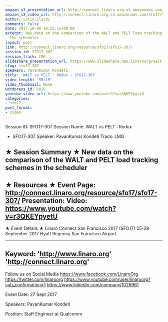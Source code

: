 ```yaml
---
amazon_s3_presentation_url: http://connect.linaro.org.s3.amazonaws.com/sfo17/Presentations/SFO17-307%20WALT%20vs%20PELT.pdf
amazon_s3_video_url: http://connect.linaro.org.s3.amazonaws.com/sfo17/Videos/SFO17-307%20-%20WALT%20vs%20PELT%20%20%20Redux.mp4
author: celia.ilardi
comments: false
date: 2017-10-06 16:55:11+00:00
excerpt: New data on the comparison of the WALT and PELT load tracking schemes in
  the scheduler
layout: post
link: http://connect.linaro.org/resource/sfo17/sfo17-307/
session_id: SFO17-307
session_track: LMG
slideshare_presentation_url: https://www.slideshare.net/linaroorg/walt-vs-pelt-redux-sfo17307
slug: sfo17-307
speakers: PavanKumar Kondeti
title: 'WALT vs PELT : Redux - SFO17-307'
video_length: '55:19'
video_thumbnail: None
wordpress_id: 6016
youtube_video_url: https://www.youtube.com/watch?v=r3QKEYpyetU
categories:
- sfo17
post_format:
- Video
---
```


Session ID: SFO17-307
Session Name: WALT vs PELT : Redux
- SFO17-307
Speaker: PavanKumar Kondeti
Track: LMG

★ Session Summary ★
New data on the comparison of the WALT and PELT load tracking schemes in the scheduler
---------------------------------------------------
★ Resources ★
Event Page: http://connect.linaro.org/resource/sfo17/sfo17-307/
Presentation:
Video: https://www.youtube.com/watch?v=r3QKEYpyetU
---------------------------------------------------

★ Event Details ★
Linaro Connect San Francisco 2017 (SFO17)
25-29 September 2017
Hyatt Regency San Francisco Airport

---------------------------------------------------
Keyword:
'http://www.linaro.org'
'http://connect.linaro.org'
---------------------------------------------------
Follow us on Social Media
https://www.facebook.com/LinaroOrg
https://twitter.com/linaroorg
https://www.youtube.com/user/linaroorg?sub_confirmation=1
https://www.linkedin.com/company/1026961

Event Date: 27 Sept 2017

Speakers: PavanKumar Kondeti

Position: Staff Engineer at Qualcomm
